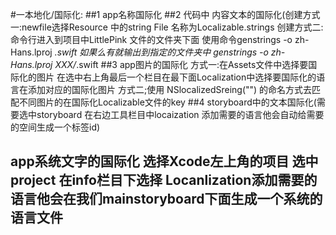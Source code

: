 #一本地化/国际化: 
##1 app名称国际化 
##2 代码中 内容文本的国际化(创建方式一:newfile选择Resource 中的string File 名称为Localizable.strings   创建方式二:命令行进入到项目中LittlePink 文件的文件夹下面 使用命令genstrings -o zh-Hans.lproj *.swift    如果么有就输出到指定的文件夹中 genstrings -o zh-Hans.lproj  XXX/*.swift 
##3 app图片的国际化 方式一:在Assets文件中选择要国际化的图片 在选中右上角最后一个栏目在最下面Localization中选择要国际化的语言在添加对应的国际化图片 方式二;使用 NSlocalizedSreing("") 的命名方式去匹配不同图片的在国际化Localizable文件的key
##4 storyboard中的文本国际化(需要选中storyboard 在右边工具栏目中locaization 添加需要的语言他会自动给需要的空间生成一个标签id)
## app系统文字的国际化 选择Xcode左上角的项目 选中project 在info栏目下选择 Locanlization添加需要的语言他会在我们mainstoryboard下面生成一个系统的语言文件

